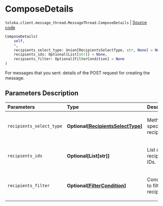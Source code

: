 # ComposeDetails
`toloka.client.message_thread.MessageThread.ComposeDetails` | [Source code](https://github.com/Toloka/toloka-kit/blob/v1.0.1/src/client/message_thread.py#L103)

```python
ComposeDetails(
    self,
    *,
    recipients_select_type: Union[RecipientsSelectType, str, None] = None,
    recipients_ids: Optional[List[str]] = None,
    recipients_filter: Optional[FilterCondition] = None
)
```

For messages that you sent: details of the POST request for creating the message.

## Parameters Description

| Parameters | Type | Description |
| :----------| :----| :-----------|
`recipients_select_type`|**Optional\[[RecipientsSelectType](toloka.client.message_thread.RecipientsSelectType.md)\]**|<p>Method for specifying recipients.</p>
`recipients_ids`|**Optional\[List\[str\]\]**|<p>List of recipients IDs.</p>
`recipients_filter`|**Optional\[[FilterCondition](toloka.client.filter.FilterCondition.md)\]**|<p>Condition to filter recipients.</p>
